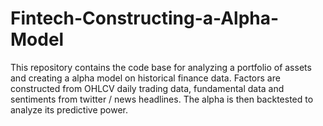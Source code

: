 # Fintech-Constructing-a-Alpha-Model
This repository contains the code base for analyzing a portfolio of assets and creating a alpha model on historical finance data. Factors are constructed from OHLCV daily trading data, fundamental data  and sentiments from twitter / news headlines. The alpha is then backtested to analyze its predictive power.   
